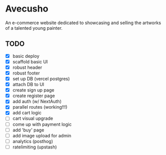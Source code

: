 # Avecusho

An e-commerce website dedicated to showcasing and selling the artworks of a talented young painter.

## TODO

- [x] basic deploy
- [x] scaffold basic UI
- [x] robust header
- [x] robust footer
- [x] set up DB (vercel postgres)
- [x] attach DB to UI
- [x] create sign up page
- [x] create register page
- [x] add auth (w/ NextAuth)
- [x] parallel routes (working!!!)
- [x] add cart logic
- [ ] cart visual upgrade
- [ ] come up with payment logic
- [ ] add 'buy' page    
- [ ] add image upload for admin 
- [ ] analytics (posthog)
- [ ] ratelimiting (upstash)
